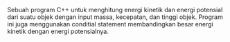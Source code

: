 Sebuah program C++ untuk menghitung energi kinetik dan energi potensial dari suatu objek dengan input massa, kecepatan, dan tinggi objek. 
Program ini juga menggunakan conditial statement membandingkan besar energi kinetik dengan energi potensialnya.

